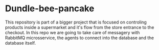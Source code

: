 # Dundle-bee-pancake
This repository is part of a bigger project that is focused on controling products inside a supermarket and it's flow  from the store entrance to the checkout. In this repo we are going to take care of messagery with RabbitMQ microsservice, the agents to connect into the database and the database itself. 
